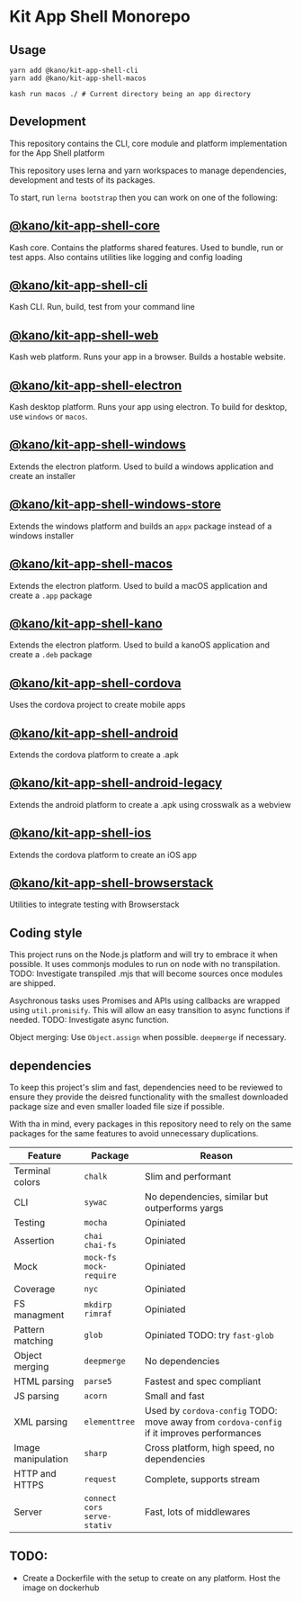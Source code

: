 # Kit App Shell Monorepo

## Usage

```
yarn add @kano/kit-app-shell-cli
yarn add @kano/kit-app-shell-macos

kash run macos ./ # Current directory being an app directory 
```

## Development

This repository contains the CLI, core module and platform implementation for the App Shell platform

This repository uses lerna and yarn workspaces to manage dependencies, development and tests of its packages.

To start, run `lerna bootstrap` then you can work on one of the following:

## [@kano/kit-app-shell-core](./packages/core)

Kash core. Contains the platforms shared features. Used to bundle, run or test apps.
Also contains utilities like logging and config loading

## [@kano/kit-app-shell-cli](./packages/cli)

Kash CLI. Run, build, test from your command line

## [@kano/kit-app-shell-web](./packages/web)

Kash web platform. Runs your app in a browser. Builds a hostable website.

## [@kano/kit-app-shell-electron](./packages/electron)

Kash desktop platform. Runs your app using electron. To build for desktop, use `windows` or `macos`.

## [@kano/kit-app-shell-windows](./packages/windows)

Extends the electron platform. Used to build a windows application and create an installer

## [@kano/kit-app-shell-windows-store](./packages/windows-store)

Extends the windows platform and builds an `appx` package instead of a windows installer

## [@kano/kit-app-shell-macos](./packages/macos)

Extends the electron platform. Used to build a macOS application and create a `.app` package

## [@kano/kit-app-shell-kano](./packages/kano)

Extends the electron platform. Used to build a kanoOS application and create a `.deb` package

## [@kano/kit-app-shell-cordova](./packages/cordova)

Uses the cordova project to create mobile apps

## [@kano/kit-app-shell-android](./packages/android)

Extends the cordova platform to create a .apk

## [@kano/kit-app-shell-android-legacy](./packages/android-legacy)

Extends the android platform to create a .apk using crosswalk as a webview

## [@kano/kit-app-shell-ios](./packages/ios)

Extends the cordova platform to create an iOS app

## [@kano/kit-app-shell-browserstack](./packages/browserstack)

Utilities to integrate testing with Browserstack

## Coding style

This project runs on the Node.js platform and will try to embrace it when possible. It uses commonjs modules to run on node with no transpilation. TODO: Investigate transpiled .mjs that will become sources once modules are shipped.

Asychronous tasks uses Promises and APIs using callbacks are wrapped using `util.promisify`. This will allow an easy transition to async functions if needed. TODO: Investigate async function.

Object merging: Use `Object.assign` when possible. `deepmerge` if necessary.

## dependencies

To keep this project's slim and fast, dependencies need to be reviewed to ensure they provide the deisred functionality with the smallest downloaded package size and even smaller loaded file size if possible.

With tha in mind, every packages in this repository need to rely on the same packages for the same features to avoid unnecessary duplications.

|Feature| Package | Reason |
|---|---|---|
|Terminal colors|`chalk`|Slim and performant|
|CLI|`sywac`|No dependencies, similar but outperforms yargs|
|Testing|`mocha`|Opiniated|
|Assertion|`chai`<br>`chai-fs`|Opiniated|
|Mock|`mock-fs`<br>`mock-require`|Opiniated|
|Coverage|`nyc`|Opiniated|
|FS managment|`mkdirp`<br>`rimraf`|Opiniated|
|Pattern matching|`glob`|Opiniated TODO: try `fast-glob`|
|Object merging|`deepmerge`|No dependencies|
|HTML parsing|`parse5`|Fastest and spec compliant|
|JS parsing|`acorn`|Small and fast|
|XML parsing|`elementtree`|Used by `cordova-config` TODO: move away from `cordova-config` if it improves performances|
|Image manipulation|`sharp`|Cross platform, high speed, no dependencies|
|HTTP and HTTPS|`request`|Complete, supports stream|
|Server|`connect`<br>`cors`<br>`serve-stativ`|Fast, lots of middlewares|


## TODO:
 - Create a Dockerfile with the setup to create on any platform. Host the image on dockerhub 